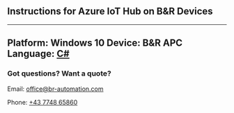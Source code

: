 
## Instructions for Azure IoT Hub on B&R Devices

---
Platform: Windows 10
Device: B&R APC
Language: [C#](/azure-iothub-windows-c#-instructions-B&R-apc.md)
---
  


### Got questions? Want a quote?
Email: [office@br-automation.com](mailto:office@br-automation.com)

Phone: [+43 7748 65860](callto:+43774865860)

